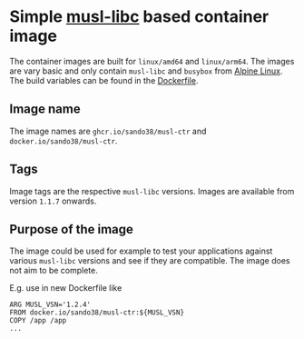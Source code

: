 # Simple [musl-libc](https://musl.libc.org/) based container image

The container images are built for `linux/amd64` and `linux/arm64`. The images
are vary basic and only contain `musl-libc` and `busybox` from [Alpine
Linux](https://pkgs.alpinelinux.org/packages?name=busybox). The build
variables can be found in the [Dockerfile](https://github.com/sando38/musl-ctr/blob/main/Dockerfile).

## Image name

The image names are `ghcr.io/sando38/musl-ctr` and `docker.io/sando38/musl-ctr`.

## Tags

Image tags are the respective `musl-libc` versions. Images are available from
version `1.1.7` onwards.

## Purpose of the image

The image could be used for example to test your applications against various
`musl-libc` versions and see if they are compatible. The image does not aim to
be complete.

E.g. use in new Dockerfile like

```
ARG MUSL_VSN='1.2.4'
FROM docker.io/sando38/musl-ctr:${MUSL_VSN}
COPY /app /app
...
```
